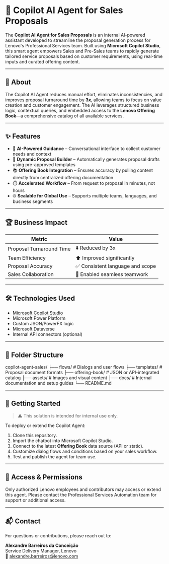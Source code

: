 # 🤖 Copilot AI Agent for Sales Proposals

The **Copilot AI Agent for Sales Proposals** is an internal AI-powered assistant developed to streamline the proposal generation process for Lenovo's Professional Services team. Built using **Microsoft Copilot Studio**, this smart agent empowers Sales and Pre-Sales teams to rapidly generate tailored service proposals based on customer requirements, using real-time inputs and curated offering content.

---

## 📌 About

The Copilot AI Agent reduces manual effort, eliminates inconsistencies, and improves proposal turnaround time by **3x**, allowing teams to focus on value creation and customer engagement. The AI leverages structured business logic, contextual queries, and embedded access to the **Lenovo Offering Book**—a comprehensive catalog of all available services.

---

## ✨ Features

- 🧠 **AI-Powered Guidance** – Conversational interface to collect customer needs and context
- 📄 **Dynamic Proposal Builder** – Automatically generates proposal drafts using pre-approved templates
- 📚 **Offering Book Integration** – Ensures accuracy by pulling content directly from centralized offering documentation
- ⏱️ **Accelerated Workflow** – From request to proposal in minutes, not hours
- 🌐 **Scalable for Global Use** – Supports multiple teams, languages, and business segments

---

## 🏆 Business Impact

| Metric                     | Value                     |
|---------------------------|---------------------------|
| Proposal Turnaround Time  | ⬇️ Reduced by 3x           |
| Team Efficiency            | ⬆️ Improved significantly |
| Proposal Accuracy          | ✅ Consistent language and scope |
| Sales Collaboration        | 🤝 Enabled seamless teamwork |

---

## 🛠️ Technologies Used

- [Microsoft Copilot Studio](https://learn.microsoft.com/en-us/power-virtual-agents/)
- Microsoft Power Platform
- Custom JSON/PowerFX logic
- Microsoft Dataverse
- Internal API connectors (optional)

---

## 📂 Folder Structure

copilot-agent-sales/
├── flows/ # Dialogs and user flows
├── templates/ # Proposal document formats
├── offering-book/ # JSON or API-integrated catalog
├── assets/ # Images and visual content
├── docs/ # Internal documentation and setup guides
└── README.md


---

## 🚀 Getting Started

> ⚠️ This solution is intended for internal use only.

To deploy or extend the Copilot Agent:

1. Clone this repository.
2. Import the chatbot into Microsoft Copilot Studio.
3. Connect to the latest **Offering Book** data source (API or static).
4. Customize dialog flows and conditions based on your sales workflow.
5. Test and publish the agent for team use.

---

## 🔐 Access & Permissions

Only authorized Lenovo employees and contributors may access or extend this agent. Please contact the Professional Services Automation team for support or additional access.

---

## 📬 Contact

For questions or contributions, please reach out to:

**Alexandre Barreiros da Conceição**  
Service Delivery Manager, Lenovo  
📧 alexandre.barreiros@lenovo.com  
